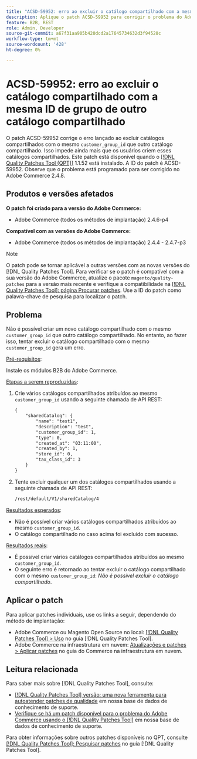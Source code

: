 ```yaml
---
title: "ACSD-59952: erro ao excluir o catálogo compartilhado com a mesma ID de grupo de outro catálogo compartilhado"
description: Aplique o patch ACSD-59952 para corrigir o problema do Adobe Commerce em que um erro é lançado ao excluir um catálogo compartilhado com o mesmo "customer_group_id" como outro catálogo compartilhado.
feature: B2B, REST
role: Admin, Developer
source-git-commit: a67f31aa905b420dcd2a17645734632d3f94520c
workflow-type: tm+mt
source-wordcount: '428'
ht-degree: 0%

---
```



# ACSD-59952: erro ao excluir o catálogo compartilhado com a mesma ID de grupo de outro catálogo compartilhado

O patch ACSD-59952 corrige o erro lançado ao excluir catálogos compartilhados com o mesmo `customer_group_id` que outro catálogo compartilhado. Isso impede ainda mais que os usuários criem esses catálogos compartilhados. Este patch está disponível quando o [[!DNL Quality Patches Tool (QPT)]](https://experienceleague.adobe.com/pt-br/docs/commerce-knowledge-base/kb/announcements/commerce-announcements/magento-quality-patches-released-new-tool-to-self-serve-quality-patches) 1.1.52 está instalado. A ID do patch é ACSD-59952. Observe que o problema está programado para ser corrigido no Adobe Commerce 2.4.8.

## Produtos e versões afetados

**O patch foi criado para a versão do Adobe Commerce:**

* Adobe Commerce (todos os métodos de implantação) 2.4.6-p4

**Compatível com as versões do Adobe Commerce:**

* Adobe Commerce (todos os métodos de implantação) 2.4.4 - 2.4.7-p3

>[!NOTE]
>
>O patch pode se tornar aplicável a outras versões com as novas versões do [!DNL Quality Patches Tool]. Para verificar se o patch é compatível com a sua versão do Adobe Commerce, atualize o pacote `magento/quality-patches` para a versão mais recente e verifique a compatibilidade na [[!DNL Quality Patches Tool]: página Procurar patches](https://experienceleague.adobe.com/tools/commerce-quality-patches/index.html?lang=pt-BR). Use a ID do patch como palavra-chave de pesquisa para localizar o patch.

## Problema

Não é possível criar um novo catálogo compartilhado com o mesmo `customer_group_id` que outro catálogo compartilhado. No entanto, ao fazer isso, tentar excluir o catálogo compartilhado com o mesmo `customer_group_id` gera um erro.

<u>Pré-requisitos</u>:

Instale os módulos B2B do Adobe Commerce.

<u>Etapas a serem reproduzidas</u>:

1. Crie vários catálogos compartilhados atribuídos ao mesmo `customer_group_id` usando a seguinte chamada de API REST:

   ```REST
   {
       "sharedCatalog": {
           "name": "test1",
           "description": "test",
           "customer_group_id": 1,
           "type": 0,
           "created_at": "03:11:00",
           "created_by": 1,
           "store_id": 0,
           "tax_class_id": 3
       }
   }
   ```

1. Tente excluir qualquer um dos catálogos compartilhados usando a seguinte chamada de API REST:

   ```REST
   /rest/default/V1/sharedCatalog/4
   ```

<u>Resultados esperados</u>:

* Não é possível criar vários catálogos compartilhados atribuídos ao mesmo `customer_group_id`.
* O catálogo compartilhado no caso acima foi excluído com sucesso.

<u>Resultados reais</u>:

* É possível criar vários catálogos compartilhados atribuídos ao mesmo `customer_group_id`.
* O seguinte erro é retornado ao tentar excluir o catálogo compartilhado com o mesmo `customer_group_id`: *Não é possível excluir o catálogo compartilhado*.

## Aplicar o patch

Para aplicar patches individuais, use os links a seguir, dependendo do método de implantação:

* Adobe Commerce ou Magento Open Source no local: [[!DNL Quality Patches Tool] > Uso](/help/tools/quality-patches-tool/usage.md) no guia [!DNL Quality Patches Tool].
* Adobe Commerce na infraestrutura em nuvem: [Atualizações e patches > Aplicar patches](https://experienceleague.adobe.com/docs/commerce-cloud-service/user-guide/develop/upgrade/apply-patches.html?lang=pt-BR) no guia do Commerce na infraestrutura em nuvem.

## Leitura relacionada

Para saber mais sobre [!DNL Quality Patches Tool], consulte:

* [[!DNL Quality Patches Tool] versão: uma nova ferramenta para autoatender patches de qualidade](https://experienceleague.adobe.com/pt-br/docs/commerce-knowledge-base/kb/announcements/commerce-announcements/magento-quality-patches-released-new-tool-to-self-serve-quality-patches) em nossa base de dados de conhecimento de suporte.
* [Verifique se há um patch disponível para o problema do Adobe Commerce usando o [!DNL Quality Patches Tool]](/help/tools/quality-patches-tool/patches-available-in-qpt/check-patch-for-magento-issue-with-magento-quality-patches.md) em nossa base de dados de conhecimento de suporte.

Para obter informações sobre outros patches disponíveis no QPT, consulte [[!DNL Quality Patches Tool]: Pesquisar patches](https://experienceleague.adobe.com/tools/commerce-quality-patches/index.html?lang=pt-BR) no guia [!DNL Quality Patches Tool].

